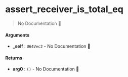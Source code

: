 # assert\_receiver\_is\_total\_eq

> No Documentation 🚧

#### Arguments

- **\_self** : `U64Vec2` \- No Documentation 🚧

#### Returns

- **arg0** : `()` \- No Documentation 🚧